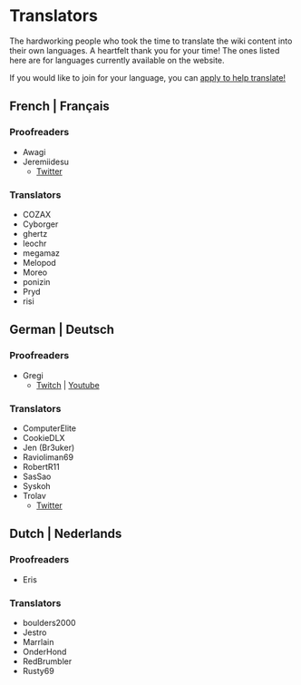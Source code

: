 # Translators
The hardworking people who took the time to translate the wiki content into their own languages. A heartfelt thank you for your time! The ones listed here are for languages currently available on the website.

If you would like to join for your language, you can [apply to help translate!](https://forms.gle/e3BqA3poMjESARe76)

## French | Français

### Proofreaders

* Awagi
* Jeremiidesu
  * [Twitter](https://twitter.com/Jeremiidesu)

### Translators

* COZAX
* Cyborger
* ghertz
* leochr
* megamaz
* Melopod
* Moreo
* ponizin
* Pryd
* risi

## German | Deutsch

### Proofreaders

* Gregi
  * [Twitch](https://www.twitch.tv/grregi) | [Youtube](https://www.youtube.com/user/gregiplays)

### Translators

* ComputerElite
* CookieDLX
* Jen (Br3uker)
* Ravioliman69
* RobertR11
* SasSao
* Syskoh
* Trolav
  * [Twitter](twitter.com/Trolav1)

## Dutch | Nederlands

### Proofreaders

* Eris

### Translators

* boulders2000
* Jestro
* Marrlain
* OnderHond
* RedBrumbler
* Rusty69
